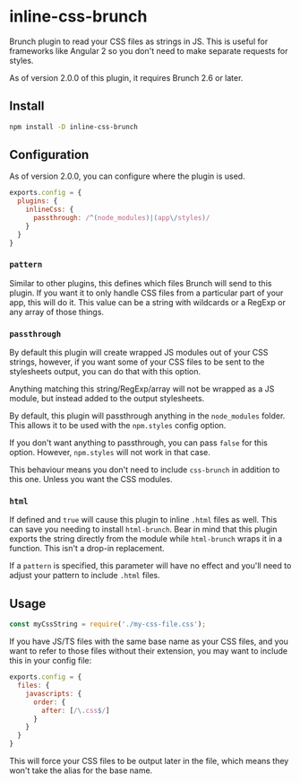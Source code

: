 # inline-css-brunch

Brunch plugin to read your CSS files as strings in JS. This is useful for frameworks like Angular 2 so you don't need to make separate requests for styles.

As of version 2.0.0 of this plugin, it requires Brunch 2.6 or later.

## Install

```sh
npm install -D inline-css-brunch
```

## Configuration

As of version 2.0.0, you can configure where the plugin is used.

```js
exports.config = {
  plugins: {
    inlineCss: {
      passthrough: /^(node_modules)|(app\/styles)/
    }
  }
}
```

### `pattern`

Similar to other plugins, this defines which files Brunch will send to this plugin. If you want it to only handle CSS files from a particular part of your app, this will do it. This value can be a string with wildcards or a RegExp or any array of those things.

### `passthrough`

By default this plugin will create wrapped JS modules out of your CSS strings, however, if you want some of your CSS files to be sent to the stylesheets output, you can do that with this option.

Anything matching this string/RegExp/array will not be wrapped as a JS module, but instead added to the output stylesheets.

By default, this plugin will passthrough anything in the `node_modules` folder. This allows it to be used with the `npm.styles` config option.

If you don't want anything to passthrough, you can pass `false` for this option. However, `npm.styles` will not work in that case.

This behaviour means you don't need to include `css-brunch` in addition to this one. Unless you want the CSS modules.

### `html`

If defined and `true` will cause this plugin to inline `.html` files as well. This can save you needing to install `html-brunch`. Bear in mind that this plugin exports the string directly from the module while `html-brunch` wraps it in a function. This isn't a drop-in replacement.

If a `pattern` is specified, this parameter will have no effect and you'll need to adjust your pattern to include `.html` files.

## Usage

```js
const myCssString = require('./my-css-file.css');
```

If you have JS/TS files with the same base name as your CSS files, and you want to refer to those files without their extension, you may want to include this in your config file:

```js
exports.config = {
  files: {
    javascripts: {
      order: {
        after: [/\.css$/]
      }
    }
  }
}
```

This will force your CSS files to be output later in the file, which means they won't take the alias for the base name.

